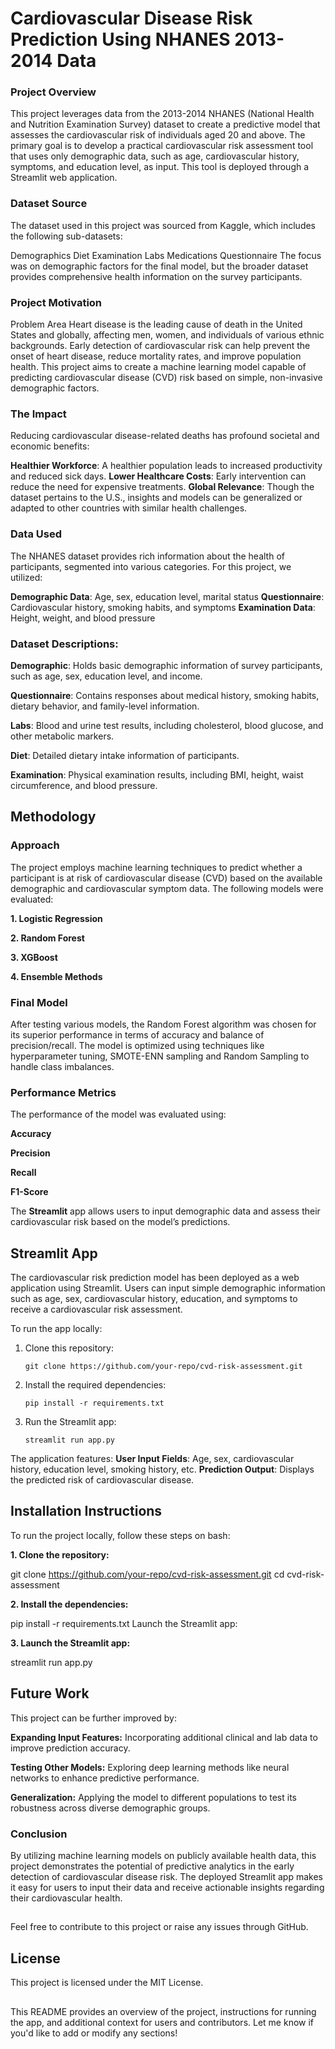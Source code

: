 # Cardiovascular Disease Risk Prediction Using NHANES 2013-2014 Data
### Project Overview
This project leverages data from the 2013-2014 NHANES (National Health and Nutrition Examination Survey) dataset to create a predictive model that assesses the cardiovascular risk of individuals aged 20 and above. The primary goal is to develop a practical cardiovascular risk assessment tool that uses only demographic data, such as age, cardiovascular history, symptoms, and education level, as input. This tool is deployed through a Streamlit web application.

### Dataset Source
The dataset used in this project was sourced from Kaggle, which includes the following sub-datasets:

Demographics
Diet
Examination
Labs
Medications
Questionnaire
The focus was on demographic factors for the final model, but the broader dataset provides comprehensive health information on the survey participants.

### Project Motivation
Problem Area
Heart disease is the leading cause of death in the United States and globally, affecting men, women, and individuals of various ethnic backgrounds. Early detection of cardiovascular risk can help prevent the onset of heart disease, reduce mortality rates, and improve population health. This project aims to create a machine learning model capable of predicting cardiovascular disease (CVD) risk based on simple, non-invasive demographic factors.

### The Impact
Reducing cardiovascular disease-related deaths has profound societal and economic benefits:

__Healthier Workforce__: A healthier population leads to increased productivity and reduced sick days.
__Lower Healthcare Costs__: Early intervention can reduce the need for expensive treatments.
__Global Relevance__: Though the dataset pertains to the U.S., insights and models can be generalized or adapted to other countries with similar health challenges.

### Data Used
The NHANES dataset provides rich information about the health of participants, segmented into various categories. For this project, we utilized:

__Demographic Data__: Age, sex, education level, marital status
__Questionnaire__: Cardiovascular history, smoking habits, and symptoms
__Examination Data__: Height, weight, and blood pressure

### Dataset Descriptions:
__Demographic__: Holds basic demographic information of survey participants, such as age, sex, education level, and income.

__Questionnaire__: Contains responses about medical history, smoking habits, dietary behavior, and family-level information.

__Labs__: Blood and urine test results, including cholesterol, blood glucose, and other metabolic markers.

__Diet__: Detailed dietary intake information of participants.

__Examination__: Physical examination results, including BMI, height, waist circumference, and blood pressure.

## Methodology
### Approach
The project employs machine learning techniques to predict whether a participant is at risk of cardiovascular disease (CVD) based on the available demographic and cardiovascular symptom data. The following models were evaluated:

__1. Logistic Regression__

__2. Random Forest__

__3. XGBoost__

__4. Ensemble Methods__

### Final Model
After testing various models, the Random Forest algorithm was chosen for its superior performance in terms of accuracy and balance of precision/recall. The model is optimized using techniques like hyperparameter tuning, SMOTE-ENN sampling and Random Sampling to handle class imbalances.

### Performance Metrics
The performance of the model was evaluated using:

__Accuracy__

__Precision__

__Recall__

__F1-Score__

The __Streamlit__ app allows users to input demographic data and assess their cardiovascular risk based on the model’s predictions.

## Streamlit App
The cardiovascular risk prediction model has been deployed as a web application using Streamlit. Users can input simple demographic information such as age, sex, cardiovascular history, education, and symptoms to receive a cardiovascular risk assessment.

To run the app locally:

1. Clone this repository:
   ```
   git clone https://github.com/your-repo/cvd-risk-assessment.git
   ```
2. Install the required dependencies:
   ```
   pip install -r requirements.txt
   ```
4. Run the Streamlit app:
   ```
   streamlit run app.py
   ```
The application features:
__User Input Fields__: Age, sex, cardiovascular history, education level, smoking history, etc.
__Prediction Output__: Displays the predicted risk of cardiovascular disease.

## Installation Instructions
To run the project locally, follow these steps on bash:

__1. Clone the repository:__

git clone https://github.com/your-repo/cvd-risk-assessment.git
cd cvd-risk-assessment

__2. Install the dependencies:__

pip install -r requirements.txt
Launch the Streamlit app:

__3. Launch the Streamlit app:__

streamlit run app.py


## Future Work
This project can be further improved by:

__Expanding Input Features:__ Incorporating additional clinical and lab data to improve prediction accuracy.

__Testing Other Models:__ Exploring deep learning methods like neural networks to enhance predictive performance.

__Generalization:__ Applying the model to different populations to test its robustness across diverse demographic groups.

### Conclusion
By utilizing machine learning models on publicly available health data, this project demonstrates the potential of predictive analytics in the early detection of cardiovascular disease risk. The deployed Streamlit app makes it easy for users to input their data and receive actionable insights regarding their cardiovascular health.

##
Feel free to contribute to this project or raise any issues through GitHub.

## License
This project is licensed under the MIT License.

##
This README provides an overview of the project, instructions for running the app, and additional context for users and contributors. Let me know if you'd like to add or modify any sections!
